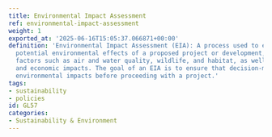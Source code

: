 ```yaml
---
title: Environmental Impact Assessment
ref: environmental-impact-assessment
weight: 1
exported_at: '2025-06-16T15:05:37.066871+00:00'
definition: 'Environmental Impact Assessment (EIA): A process used to evaluate the
  potential environmental effects of a proposed project or development, considering
  factors such as air and water quality, wildlife, and habitat, as well as social
  and economic impacts. The goal of an EIA is to ensure that decision-makers consider
  environmental impacts before proceeding with a project.'
tags:
- sustainability
- policies
id: GL57
categories:
- Sustainability & Environment
---
```


